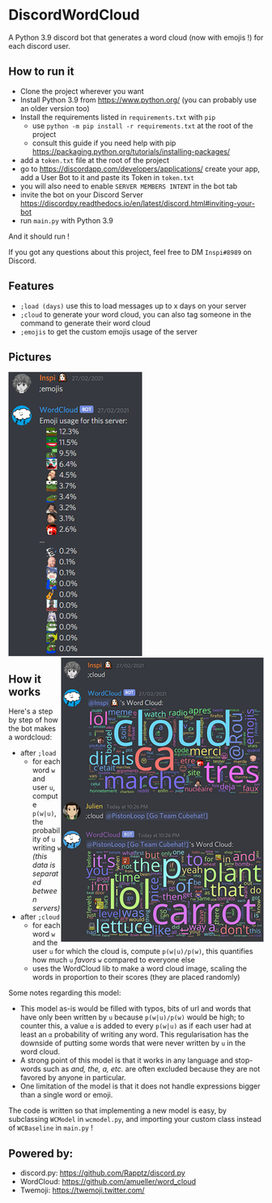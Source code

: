 # DiscordWordCloud
A Python 3.9 discord bot that generates a word cloud (now with emojis !) for each discord user.

## How to run it
- Clone the project wherever you want
- Install Python 3.9 from https://www.python.org/ (you can probably use an older version too)
- Install the requirements listed in `requirements.txt` with `pip`
  - use `python -m pip install -r requirements.txt` at the root of the project
  - consult this guide if you need help with pip https://packaging.python.org/tutorials/installing-packages/
- add a `token.txt` file at the root of the project
- go to https://discordapp.com/developers/applications/ create your app, add a User Bot to it and paste its Token in `token.txt`
- you will also need to enable `SERVER MEMBERS INTENT` in the bot tab  
- invite the bot on your Discord Server https://discordpy.readthedocs.io/en/latest/discord.html#inviting-your-bot
- run `main.py` with Python 3.9

And it should run !


If you got any questions about this project, feel free to DM `Inspi#8989` on Discord.

## Features
- `;load (days)` use this to load messages up to x days on your server 
- `;cloud` to generate your word cloud, you can also tag someone in the command to generate their word cloud
- `;emojis` to get the custom emojis usage of the server

## Pictures
![](https://github.com/Inspirateur/DiscordWordCloud/blob/master/screenshots/emojis.png)
<img align="right" src="https://github.com/Inspirateur/DiscordWordCloud/blob/master/screenshots/cloud1.png">
<img align="right" src="https://github.com/Inspirateur/DiscordWordCloud/blob/master/screenshots/cloud2.png">

## How it works

Here's a step by step of how the bot makes a wordcloud:
- after `;load` 
  - for each word `w` and user `u`, compute `p(w|u)`, the probability of `u` writing `w` *(this data is separated between servers)*
- after `;cloud` 
  - for each word `w` and the user `u` for which the cloud is, compute `p(w|u)/p(w)`, this quantifies how much `u` *favors* `w` compared to everyone else
  - uses the WordCloud lib to make a word cloud image, scaling the words in proportion to their scores (they are placed randomly)
  
Some notes regarding this model:
- This model as-is would be filled with typos, bits of url and words that have only been written by `u` because `p(w|u)/p(w)` would be high; to counter this, a value `α` is added to every `p(w|u)` as if each user had at least an `α` probability of writing any word.
  This regularisation has the downside of putting some words that were never written by `u` in the word cloud. 
- A strong point of this model is that it works in any language and stop-words such as *and, the, a, etc.*
are often excluded because they are not favored by anyone in particular.
- One limitation of the model is that it does not handle expressions bigger than a single word or emoji.

The code is written so that implementing a new model is easy, by subclassing `WCModel` in `wcmodel.py`, 
and importing your custom class instead of `WCBaseline` in `main.py` ! 

## Powered by:

- discord.py: https://github.com/Rapptz/discord.py
- WordCloud: https://github.com/amueller/word_cloud
- Twemoji: https://twemoji.twitter.com/
